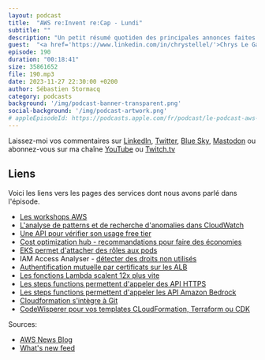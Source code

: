 ```yaml
---
layout: podcast
title:  "AWS re:Invent re:Cap - Lundi"
subtitle: ""
description: "Un petit résumé quotiden des principales annonces faites à re:Invent 2023. Enregistré à Las Vegas."
guest:  "<a href='https://www.linkedin.com/in/chrystellel/'>Chrys Le Gall</a>, Lead Cloud Solutions Architect chez Ateme"
episode: 190
duration: "00:18:41" 
size: 35861652
file: 190.mp3
date: 2023-11-27 22:30:00 +0200
author: Sébastien Stormacq
category: podcasts
background: '/img/podcast-banner-transparent.png'
social-background: '/img/podcast-artwork.png'
# appleEpisodeId: https://podcasts.apple.com/fr/podcast/le-podcast-aws-en-français/id1452118442
---
```


Laissez-moi vos commentaires sur [LinkedIn](https://www.linkedin.com/in/sebastienstormacq/), [Twitter](https://twitter.com/sebsto), [Blue Sky](https://bsky.app/profile/sebsto.bsky.social), [Mastodon](https://awscommunity.social/@sebsto) ou abonnez-vous sur ma chaîne [YouTube](https://www.youtube.com/sebsto) ou [Twitch.tv](https://www.twitch.tv/sebAWS)

## Liens

Voici les liens vers les pages des services dont nous avons parlé dans l'épisode.

- [Les workshops AWS](https://catalog.workshops.aws/)
- [L'analyse de patterns et de recherche d'anomalies dans CloudWatch](https://aws.amazon.com/blogs/aws/amazon-cloudwatch-logs-now-offers-automated-pattern-analytics-and-anomaly-detection/)
- [Une API pour vérifier son usage free tier](https://aws.amazon.com/blogs/aws/check-your-aws-free-tier-usage-programmatically-with-a-new-api/)
- [Cost optimization hub - recommandations pour faire des économies](https://aws.amazon.com/blogs/aws/new-cost-optimization-hub-to-find-all-recommended-actions-in-one-place-for-saving-you-money/)
- [EKS permet d'attacher des rôles aux pods](https://aws.amazon.com/blogs/aws/amazon-eks-pod-identity-simplifies-iam-permissions-for-applications-on-amazon-eks-clusters/)
- IAM Access Analyser - [détecter des droits non utilisés](https://aws.amazon.com/blogs/aws/iam-access-analyzer-updates-find-unused-access-check-policies-before-deployment/)
- [Authentification mutuelle par certificats sur les ALB](https://aws.amazon.com/blogs/aws/mutual-authentication-for-application-load-balancer-to-reliably-verify-certificate-based-client-identities/)
- [Les fonctions Lambda scalent 12x plus vite](https://aws.amazon.com/blogs/aws/aws-lambda-functions-now-scale-12-times-faster-when-handling-high-volume-requests/)
- [Les steps functions permettent d'appeler des API HTTPS](https://aws.amazon.com/blogs/aws/external-endpoints-and-testing-of-task-states-now-available-in-aws-step-functions/)
- [Les steps functions permettent d'appeler les API Amazon Bedrock](https://aws.amazon.com/blogs/aws/build-generative-ai-apps-using-aws-step-functions-and-amazon-bedrock/)
- [Cloudformation s'intègre à Git](https://aws.amazon.com/about-aws/whats-new/2023/11/aws-cloudformation-git-management-stacks/)
- [CodeWisperer pour vos templates CLoudFormation, Terraform ou CDK](https://aws.amazon.com/about-aws/whats-new/2023/11/amazon-codewhisperer-new-enhancements/)


Sources: 

- [AWS News Blog](https://aws.amazon.com/blogs/aws/)
- [What's new feed](https://aws.amazon.com/about-aws/whats-new/2023/)
